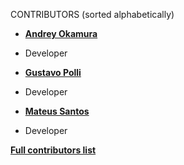CONTRIBUTORS (sorted alphabetically)
* **[Andrey Okamura](https://github.com/okamuratoshi)**
* Developer

* **[Gustavo Polli](https://github.com/gapolli)**
* Developer

* **[Mateus Santos](https://github.com/mateuspim)**
* Developer

**[Full contributors list](https://github.com/mateuspim/TRABSO/contributors)**
